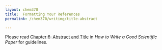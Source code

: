 ```yaml
---
layout: chem370
title:  Formatting Your References
permalink: /chem370/writing/title-abstract

---
```


Please read [Chapter 6:
Abstract and Title](https://www.spiedigitallibrary.org/ebooks/PM/How-to-Write-a-Good-Scientific-Paper/6/Abstract-and-Title/10.1117/3.2317707.ch6) in *How to Write a Good Scientific Paper* for guidelines.

